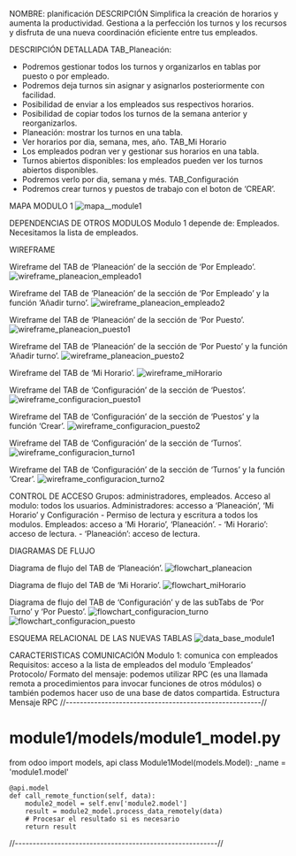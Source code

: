 NOMBRE: planificación
DESCRIPCIÓN
Simplifica la creación de horarios y aumenta la productividad. Gestiona a la perfección los turnos y los recursos y disfruta de una nueva coordinación eficiente entre tus empleados.

DESCRIPCIÓN DETALLADA
TAB_Planeación:
-	Podremos gestionar todos los turnos y organizarlos en tablas por puesto o por empleado.
-	Podremos deja turnos sin asignar y asignarlos posteriormente con facilidad.
-	Posibilidad de enviar a los empleados sus respectivos horarios.
-	Posibilidad de copiar todos los turnos de la semana anterior y reorganizarlos.
-	Planeación: mostrar los turnos en una tabla.
-	Ver horarios por dia, semana, mes, año.
TAB_Mi Horario
-	Los empleados podran ver y gestionar sus horarios en una tabla.
-	Turnos abiertos disponibles: los empleados pueden ver los turnos abiertos disponibles.
-	Podremos verlo por dia, semana y més.
TAB_Configuración
-	Podremos crear turnos y puestos de trabajo con el boton de ‘CREAR’.

MAPA MODULO 1
![mapa__module1](../../img/mapa__module1.jpg)

DEPENDENCIAS DE OTROS MODULOS
Modulo 1 depende de: Empleados. Necesitamos la lista de empleados.

WIREFRAME

Wireframe del TAB de ‘Planeación’ de la sección de ‘Por Empleado’.
![wireframe_planeacion_empleado1](imag/wireframe_planeacion_empleado1.jpg)

Wireframe del TAB de ‘Planeación’ de la sección de ‘Por Empleado’ y la función ‘Añadir turno’.
![wireframe_planeacion_empleado2](img/wireframe_planeacion_empleado2.jpg)

Wireframe del TAB de ‘Planeación’ de la sección de ‘Por Puesto’.
![wireframe_planeacion_puesto1](img/wireframe_planeacion_puesto1.jpg)

Wireframe del TAB de ‘Planeación’ de la sección de ‘Por Puesto’ y la función ‘Añadir turno’.
![wireframe_planeacion_puesto2](img/wireframe_planeacion_puesto2.jpg)

Wireframe del TAB de ‘Mi Horario’.
![wireframe_miHorario](img/wireframe_miHorario.jpg)

Wireframe del TAB de ‘Configuración’ de la sección de ‘Puestos’.
![wireframe_configuracion_puesto1](img/wireframe_configuracion_puesto1.jpg)

Wireframe del TAB de ‘Configuración’ de la sección de ‘Puestos’ y la función ‘Crear’.
![wireframe_configuracion_puesto2](img/wireframe_configuracion_puesto2.jpg)


Wireframe del TAB de ‘Configuración’ de la sección de ‘Turnos’.
![wireframe_configuracion_turno1](img/wireframe_configuracion_turno1.jpg)

Wireframe del TAB de ‘Configuración’ de la sección de ‘Turnos’ y la función ‘Crear’.
![wireframe_configuracion_turno2](img/wireframe_configuracion_turno2.jpg)

CONTROL DE ACCESO
Grupos: administradores, empleados.
Acceso al modulo: todos los usuarios.
Administradores: accesso a ‘Planeación’, ‘Mi Horario’ y Configuración
	- Permiso de lectura y escritura a todos los modulos.
Empleados: acceso a ‘Mi Horario’, ‘Planeación’.
	- ‘Mi Horario’: acceso de lectura.
	- ‘Planeación’: acceso de lectura.

DIAGRAMAS DE FLUJO

Diagrama de flujo del TAB de ‘Planeación’.
![flowchart_planeacion](img/lowchart_planeacion.jpg)

Diagrama de flujo del TAB de ‘Mi Horario’.
![flowchart_miHorario](img/flowchart_miHorario.jpg)

Diagrama de flujo del TAB de ‘Configuración’ y de las subTabs de ‘Por Turno’ y ‘Por Puesto’.
![flowchart_configuracion_turno](img/flowchart_configuracion_turno.jpg)
![flowchart_configuracion_puesto](img/flowchart_configuracion_puesto.jpg)

ESQUEMA RELACIONAL DE LAS NUEVAS TABLAS
![data_base_module1](img/data_base_module1.jpg)

CARACTERISTICAS COMUNICACIÓN
Modulo 1: comunica con empleados 
Requisitos: acceso a la lista de empleados del modulo ‘Empleados’
Protocolo/ Formato del mensaje: podemos utilizar RPC (es una llamada remota a procedimientos para invocar funciones de otros módulos) o también podemos hacer uso de una base de datos compartida.
Estructura Mensaje RPC
//-------------------------------------------------------//
# module1/models/module1_model.py
from odoo import models, api
class Module1Model(models.Model):
    _name = 'module1.model'

    @api.model
    def call_remote_function(self, data):
        module2_model = self.env['module2.model']
        result = module2_model.process_data_remotely(data)
        # Procesar el resultado si es necesario
        return result
//---------------------------------------------------------//




